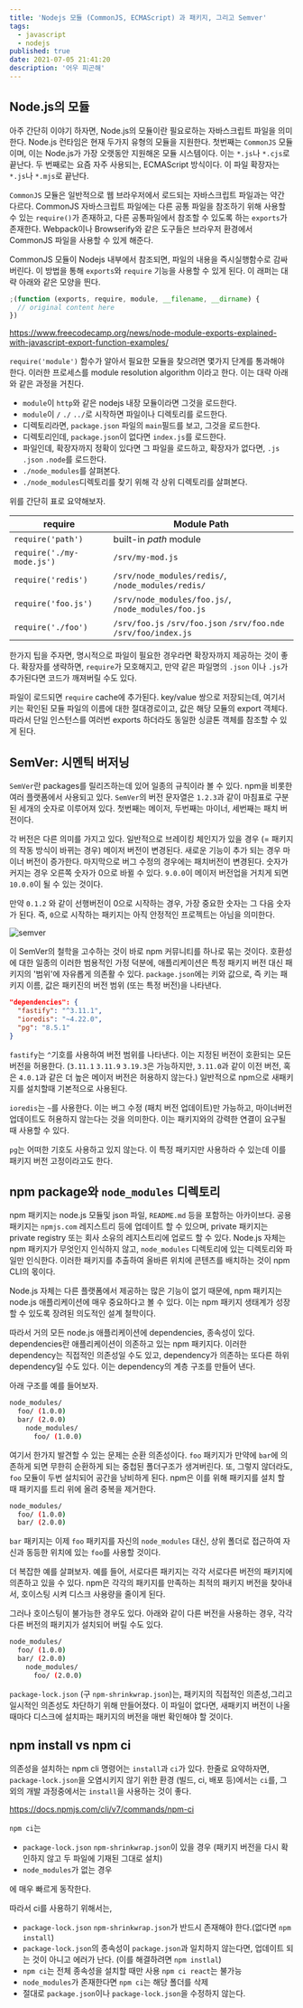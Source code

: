 ```yaml
---
title: 'Nodejs 모듈 (CommonJS, ECMAScript) 과 패키지, 그리고 Semver'
tags:
  - javascript
  - nodejs
published: true
date: 2021-07-05 21:41:20
description: '어우 피곤해'
---
```


## Node.js의 모듈

아주 간단히 이야기 하자면, Node.js의 모듈이란 필요로하는 자바스크립트 파일을 의미한다. Node.js 런타임은 현재 두가지 유형의 모듈을 지원한다. 첫번째는 `CommonJS` 모듈이며, 이는 Node.js가 가장 오랫동안 지원해온 모듈 시스템이다. 이는 `*.js`나 `*.cjs`로 끝난다. 두 번째로는 요즘 자주 사용되는, ECMAScript 방식이다. 이 파일 확장자는 `*.js`나 `*.mjs`로 끝난다.

`CommonJS` 모듈은 일반적으로 웹 브라우저에서 로드되는 자바스크립트 파일과는 약간 다르다. CommonJS 자바스크립트 파일에는 다른 공통 파일을 참조하기 위해 사용할 수 있는 `require()`가 존재하고, 다른 공통파일에서 참조할 수 있도록 하는 `exports`가 존재한다. Webpack이나 Browserify와 같은 도구들은 브라우저 환경에서 CommonJS 파일을 사용할 수 있게 해준다.

CommonJS 모듈이 Nodejs 내부에서 참조되면, 파일의 내용을 즉시실행함수로 감싸 버린다. 이 방법을 통해 `exports`와 `require` 기능을 사용할 수 있게 된다. 이 래퍼는 대략 아래와 같은 모양을 띈다.

```javascript
;(function (exports, require, module, __filename, __dirname) {
  // original content here
})
```

https://www.freecodecamp.org/news/node-module-exports-explained-with-javascript-export-function-examples/

`require('module')` 함수가 알아서 필요한 모듈을 찾으려면 몇가지 단계를 통과해야 한다. 이러한 프로세스를 module resolution algorithm 이라고 한다. 이는 대략 아래와 같은 과정을 거친다.

- `module`이 `http`와 같은 nodejs 내장 모듈이라면 그것을 로드한다.
- `module`이 `/` `./` `../`로 시작하면 파일이나 디렉토리를 로드한다.
- 디렉토리라면, `package.json` 파일의 `main`필드를 보고, 그것을 로드한다.
- 디렉토리인데, `package.json`이 없다면 `index.js`를 로드한다.
- 파일인데, 확장자까지 정확이 있다면 그 파일을 로드하고, 확장자가 없다면, `.js` `.json` `.node`를 로드한다.
- `./node_modules`를 살펴본다.
- `./node_modules`디렉토리를 찾기 위해 각 상위 디렉토리를 살펴본다.

위를 간단히 표로 요약해보자.

| require                   | Module Path                                                      |
| ------------------------- | ---------------------------------------------------------------- |
| `require('path')`         | built-in _path_ module                                           |
| `require('./my-mode.js')` | `/srv/my-mod.js`                                                 |
| `require('redis')`        | `/srv/node_modules/redis/`, `/node_modules/redis/`               |
| `require('foo.js')`       | `/srv/node_modules/foo.js/`, `/node_modules/foo.js`              |
| `require('./foo')`        | `/srv/foo.js` `/srv/foo.json` `/srv/foo.nde` `/srv/foo/index.js` |

한가지 팁을 주자면, 명시적으로 파일이 필요한 경우라면 확장자까지 제공하는 것이 좋다. 확장자를 생략하면, `require`가 모호해지고, 만약 같은 파일명의 `.json` 이나 `.js`가 추가된다면 코드가 깨져버릴 수도 있다.

파일이 로드되면 `require` cache에 추가된다. key/value 쌍으로 저장되는데, 여기서 키는 확인된 모듈 파일의 이름에 대한 절대경로이고, 값은 해당 모듈의 export 객체다. 따라서 단일 인스턴스를 여러번 exports 하더라도 동일한 싱글톤 객체를 참조할 수 있게 된다.

## SemVer: 시멘틱 버저닝

`SemVer`란 packages를 릴리즈하는데 있어 일종의 규칙이라 볼 수 있다. npm을 비롯한 여러 플랫폼에서 사용되고 있다. `SemVer`의 버전 문자열은 `1.2.3`과 같이 마침표로 구분된 세개의 숫자로 이루어져 있다. 첫번째는 메이저, 두번째는 마이너, 세번째는 패치 버전이다.

각 버전은 다른 의미를 가지고 있다. 일반적으로 브레이킹 체인지가 있을 경우 (= 패키지의 작동 방식이 바뀌는 경우) 메이저 버전이 변경된다. 새로운 기능이 추가 되는 경우 마이너 버전이 증가한다. 마지막으로 버그 수정의 경우에는 패치버전이 변경된다. 숫자가 커지는 경우 오른쪽 숫자가 0으로 바뀔 수 있다. `9.0.0`이 메이저 버전업을 거치게 되면 `10.0.0`이 될 수 있는 것이다.

만약 `0.1.2` 와 같이 선행버전이 0으로 시작하는 경우, 가장 중요한 숫자는 그 다음 숫자가 된다. 즉, `0`으로 시작하는 패키지는 아직 안정적인 프로젝트는 아님을 의미한다.

![semver](https://thomashunter.name/media/2021/packages-modules/semver-ranges.png)

이 SemVer의 철학을 고수하는 것이 바로 npm 커뮤니티를 하나로 묶는 것이다. 호환성에 대한 일종의 이러한 범용적인 가정 덕분에, 애플리케이션은 특정 패키지 버전 대신 패키지의 '범위'에 자유롭게 의존활 수 있다. `package.json`에는 키와 값으로, 즉 키는 패키지 이름, 값은 패키진의 버전 범위 (또는 특정 버전)을 나타낸다.

```json
"dependencies": {
  "fastify": "^3.11.1",
  "ioredis": "~4.22.0",
  "pg": "8.5.1"
}
```

`fastify`는 `^`기호를 사용하여 버전 범위를 나타낸다. 이는 지정된 버전이 호환되는 모든 버전을 허용한다. (`3.11.1` `3.11.9` `3.19.3`은 가능하지만, `3.11.0`과 같이 이전 버전, 혹은 `4.0.1`과 같은 더 높은 메이저 버전은 허용하지 않는다.) 일반적으로 npm으로 새패키지를 설치할때 기본적으로 사용된다.

`ioredis`는 `~`를 사용한다. 이는 버그 수정 (패치 버전 업데이트)만 가능하고, 마이너버전 업데이트도 허용하지 않는다는 것을 의미한다. 이는 패키지와의 강력한 연결이 요구될 때 사용할 수 있다.

`pg`는 어떠한 기호도 사용하고 있지 않는다. 이 특정 패키지만 사용하라 수 있는데 이를 패키지 버전 고정이라고도 한다.

## npm package와 `node_modules` 디렉토리

npm 패키지는 node.js 모듈및 json 파일, `README.md` 등을 포함하는 아카이브다. 공용 패키지는 `npmjs.com` 레지스트리 등에 업데이트 할 수 있으며, private 패키지는 private registry 또는 회사 소유의 레지스트리에 업로드 할 수 있다. Node.js 자체는 npm 패키지가 무엇인지 인식하지 않고, `node_modules` 디렉토리에 있는 디렉토리와 파일만 인식한다. 이러한 패키지를 추출하여 올바른 위치에 콘텐츠를 배치하는 것이 npm CLI의 몫이다.

Node.js 자체는 다른 플랫폼에서 제공하는 많은 기능이 없기 때문에, npm 패키지는 node.js 애플리케이션에 매우 중요하다고 볼 수 있다. 이는 npm 패키지 생태계가 성장할 수 있도록 장려된 의도적인 설계 철학이다.

따라서 거의 모든 node.js 애플리케이션에 dependencies, 종속성이 있다. dependencies란 애플리케이션이 의존하고 있는 npm 패키지다. 이러한 dependency는 직접적인 의존성일 수도 있고, dependency가 의존하는 또다른 하위 dependency일 수도 있다. 이는 dependency의 계층 구조를 만들어 낸다.

아래 구조를 예를 들어보자.

```bash
node_modules/
  foo/ (1.0.0)
  bar/ (2.0.0)
    node_modules/
      foo/ (1.0.0)
```

여기서 한가지 발견할 수 있는 문제는 순환 의존성이다. `foo` 패키지가 만약에 `bar`에 의존하게 되면 무한히 순환하게 되는 중첩된 폴더구조가 생겨버린다. 또, 그렇지 않더라도, `foo` 모듈이 두번 설치되어 공간을 낭비하게 된다. npm은 이를 위해 패키지를 설치 할 때 패키지를 트리 위에 올려 중복을 제거한다.

```bash
node_modules/
  foo/ (1.0.0)
  bar/ (2.0.0)
```

`bar` 패키지는 이제 `foo` 패키지를 자신의 `node_modules` 대신, 상위 폴더로 접근하여 자신과 동등한 위치에 있는 `foo`를 사용할 것이다.

더 복잡한 예를 살펴보자. 예를 들어, 서로다른 패키지는 각각 서로다른 버전의 패키지에 의존하고 있을 수 있다. npm은 각각의 패키지를 만족하는 최적의 패키지 버전을 찾아내서, 호이스팅 시켜 디스크 사용량을 줄이게 된다.

그러나 호이스팅이 불가능한 경우도 있다. 아래와 같이 다른 버전을 사용하는 경우, 각각 다른 버전의 패키지가 설치되어 버릴 수도 있다.

```bash
node_modules/
  foo/ (1.0.0)
  bar/ (2.0.0)
    node_modules/
      foo/ (2.0.0)
```

`package-lock.json` (구 `npm-shrinkwrap.json`)는, 패키지의 직접적인 의존성,그리고 일시적인 의존성도 차단하기 위해 만들어졌다. 이 파일이 없다면, 새패키지 버전이 나올때마다 디스크에 설치파는 패키지의 버전을 매번 확인해야 할 것이다.

## npm install vs npm ci

의존성을 설치하는 npm cli 명령어는 `install`과 `ci`가 있다. 한줄로 요약하자면, `package-lock.json`을 오염시키지 않기 위한 환경 (빌드, ci, 배포 등)에서는 `ci`를, 그외의 개발 과정중에서는 `install`을 사용하는 것이 좋다.

https://docs.npmjs.com/cli/v7/commands/npm-ci

`npm ci`는

- `package-lock.json` `npm-shrinkwrap.json`이 있을 경우 (패키지 버전을 다시 확인하지 않고 두 파일에 기재된 그대로 설치)
- `node_modules`가 없는 경우

에 매우 빠르게 동작한다.

따라서 ci를 사용하기 위해서는,

- `package-lock.json` `npm-shrinkwrap.json`가 반드시 존재해야 한다.(없다면 `npm install`)
- `package-lock.json`의 종속성이 `package.json`과 일치하지 않는다면, 업데이트 되는 것이 아니고 에러가 난다. (이를 해결하려면 `npm instlal`)
- `npm ci`는 전체 종속성을 설치할 때만 사용 `npm ci react`는 불가능
- `node_modules`가 존재한다면 `npm ci`는 해당 폴더를 삭제
- 절대로 `package.json`이나 `package-lock.json`을 수정하지 않는다.
